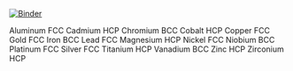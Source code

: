 
[![Binder](https://mybinder.org/badge_logo.svg)](https://mybinder.org/v2/gh/UCL-DDMD/ASE-Tutorials-/tree/main?filepath=notebooks)







Aluminum    FCC
Cadmium     HCP
Chromium    BCC
Cobalt      HCP
Copper      FCC
Gold        FCC
Iron        BCC
Lead        FCC
Magnesium   HCP
Nickel      FCC
Niobium     BCC
Platinum    FCC
Silver      FCC
Titanium    HCP
Vanadium    BCC
Zinc        HCP
Zirconium   HCP













